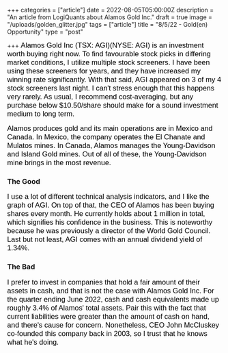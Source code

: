 +++
categories = ["article"]
date = 2022-08-05T05:00:00Z
description = "An article from LogiQuants about Alamos Gold Inc."
draft = true
image = "/uploads/golden_glitter.jpg"
tags = ["article"]
title = "8/5/22 - Gold(en) Opportunity"
type = "post"

+++
<span style="color:black"><span style="font-family:Arial; font-size:1.2em;">Alamos Gold Inc (TSX: AGI)(NYSE: AGI) is an investment worth buying right now. To find favourable stock picks in differing market conditions, I utilize multiple stock screeners. I have been using these screeners for years, and they have increased my winning rate significantly. With that said, AGI appeared on 3 of my 4 stock screeners last night. I can't stress enough that this happens very rarely. As usual, I recommend cost-averaging, but any purchase below $10.50/share should make for a sound investment medium to long term.</span></span>

<span style="color:black"><span style="font-family:Arial; font-size:1.2em;">Alamos produces gold and its main operations are in Mexico and Canada. In Mexico, the company operates the El Chanate and Mulatos mines. In Canada, Alamos manages the Young-Davidson and Island Gold mines. Out of all of these, the Young-Davidson mine brings in the most revenue.</span></span>

### The Good

<span style="color:black"><span style="font-family:Arial; font-size:1.2em;">I use a lot of different technical analysis indicators, and I like the graph of AGI. On top of that, the CEO of Alamos has been buying shares every month. He currently holds about 1 million in total, which signifies his confidence in the business. This is noteworthy because he was previously a director of the World Gold Council. Last but not least, AGI comes with an annual dividend yield of 1.34%.</span></span>

### The Bad

<span style="color:black"><span style="font-family:Arial; font-size:1.2em;">I prefer to invest in companies that hold a fair amount of their assets in cash, and that is not the case with Alamos Gold Inc. For the quarter ending June 2022, cash and cash equivalents made up roughly 3.4% of Alamos' total assets. Pair this with the fact that current liabilities were greater than the amount of cash on hand, and there's cause for concern. Nonetheless, CEO John McCluskey co-founded this company back in 2003, so I trust that he knows what he's doing.</span></span>
